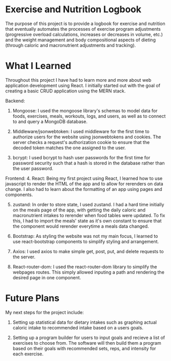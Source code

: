 # Exercise and Nutrition Logbook

The purpose of this project is to provide a logbook for exercise and nutrition that eventually automates the processes of exercise program adjustments (progressive overload calculations, increases or decreases in volume, etc.) and the weight management and body compositional aspects of dieting (through caloric and macronutrient adjustments and tracking).

# What I Learned

Throughout this project I have had to learn more and more about web application development using React. I initially started out with the goal of creating a basic CRUD application using the MERN stack.

Backend:
1. Mongoose: I used the mongoose library's schemas to model data for foods, exercises, meals, workouts, logs, and users, as well as to connect to and query a MongoDB database.

2. Middleware/jsonwebtoken: I used middleware for the first time to authorize users for the website using jsonwebtokens and cookies. The server checks a request's authorization cookie to ensure that the decoded token matches the one assigned to the user.

3. bcrypt: I used bcrypt to hash user passwords for the first time for password security such that a hash is stored in the database rather than the user password.

Frontend:
4. React: Being my first project using React, I learned how to use javascript to render the HTML of the app and to allow for rerenders on data change. I also had to learn about the formatting of an app using pages and components.

5. zustand: In order to store state, I used zustand. I had a hard time initially on the meals page of the app, with getting the daily caloric and macronutrient intakes to rerender when food tables were updated. To fix this, I had to import the meals' state as it's own constant to ensure that the component would rerender everytime a meals data changed.

6. Bootstrap: As styling the website was not my main focus, I learned to use react-bootstrap components to simplify styling and arrangement.

7. Axios: I used axios to make simple get, post, put, and delete requests to the server.

8. React-router-dom: I used the react-router-dom library to simplify the webpages routes. This simply allowed inputing a path and rendering the desired page in one component.

# Future Plans

My next steps for the project include:
1. Setting up statistical data for dietary intakes such as graphing actual caloric intake to recommended intake based on a users goals.

2. Setting up a program builder for users to input goals and recieve a list of exercises to choose from. The software will then build them a program based on their goals with recommended sets, reps, and intensity for each exercise.
